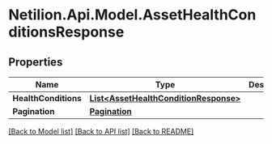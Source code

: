# Netilion.Api.Model.AssetHealthConditionsResponse
## Properties

Name | Type | Description | Notes
------------ | ------------- | ------------- | -------------
**HealthConditions** | [**List&lt;AssetHealthConditionResponse&gt;**](AssetHealthConditionResponse.md) |  | [optional] 
**Pagination** | [**Pagination**](Pagination.md) |  | [optional] 

[[Back to Model list]](../README.md#documentation-for-models) [[Back to API list]](../README.md#documentation-for-api-endpoints) [[Back to README]](../README.md)

